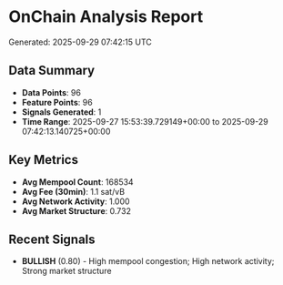 # OnChain Analysis Report
Generated: 2025-09-29 07:42:15 UTC

## Data Summary
- **Data Points**: 96
- **Feature Points**: 96
- **Signals Generated**: 1
- **Time Range**: 2025-09-27 15:53:39.729149+00:00 to 2025-09-29 07:42:13.140725+00:00

## Key Metrics
- **Avg Mempool Count**: 168534
- **Avg Fee (30min)**: 1.1 sat/vB
- **Avg Network Activity**: 1.000
- **Avg Market Structure**: 0.732

## Recent Signals
- **BULLISH** (0.80) - High mempool congestion; High network activity; Strong market structure
